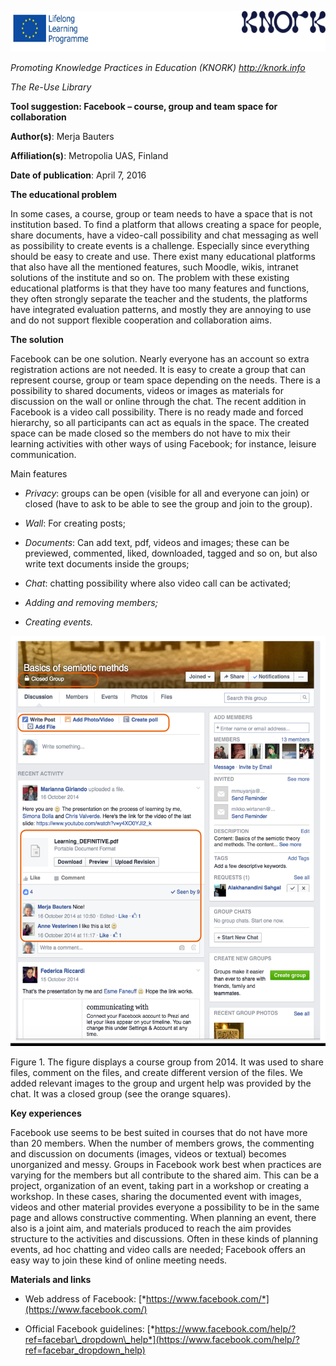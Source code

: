 <span id="h.gjdgxs" class="anchor"></span><img src="img089/media/image03.png" width="624" height="65" />

*Promoting Knowledge Practices in Education (KNORK) http://knork.info*

*The Re-Use Library*

**Tool suggestion: Facebook – course, group and team space for collaboration**

**Author(s)**: Merja Bauters

**Affiliation(s)**: Metropolia UAS, Finland

**Date of publication**: April 7, 2016

**The educational problem**

In some cases, a course, group or team needs to have a space that is not institution based. To find a platform that allows creating a space for people, share documents, have a video-call possibility and chat messaging as well as possibility to create events is a challenge. Especially since everything should be easy to create and use. There exist many educational platforms that also have all the mentioned features, such Moodle, wikis, intranet solutions of the institute and so on. The problem with these existing educational platforms is that they have too many features and functions, they often strongly separate the teacher and the students, the platforms have integrated evaluation patterns, and mostly they are annoying to use and do not support flexible cooperation and collaboration aims.

**The solution**

Facebook can be one solution. Nearly everyone has an account so extra registration actions are not needed. It is easy to create a group that can represent course, group or team space depending on the needs. There is a possibility to shared documents, videos or images as materials for discussion on the wall or online through the chat. The recent addition in Facebook is a video call possibility. There is no ready made and forced hierarchy, so all participants can act as equals in the space. The created space can be made closed so the members do not have to mix their learning activities with other ways of using Facebook; for instance, leisure communication.

Main features

-   *Privacy*: groups can be open (visible for all and everyone can join) or closed (have to ask to be able to see the group and join to the group).

-   *Wall*: For creating posts;

-   *Documents*: Can add text, pdf, videos and images; these can be previewed, commented, liked, downloaded, tagged and so on, but also write text documents inside the groups;

-   *Chat*: chatting possibility where also video call can be activated;

-   *Adding and removing members;*

-   *Creating events.*

<img src="img089/media/image02.png" width="534" height="656" />

Figure 1. The figure displays a course group from 2014. It was used to share files, comment on the files, and create different version of the files. We added relevant images to the group and urgent help was provided by the chat. It was a closed group (see the orange squares).

**Key experiences**

Facebook use seems to be best suited in courses that do not have more than 20 members. When the number of members grows, the commenting and discussion on documents (images, videos or textual) becomes unorganized and messy. Groups in Facebook work best when practices are varying for the members but all contribute to the shared aim. This can be a project, organization of an event, taking part in a workshop or creating a workshop. In these cases, sharing the documented event with images, videos and other material provides everyone a possibility to be in the same page and allows constructive commenting. When planning an event, there also is a joint aim, and materials produced to reach the aim provides structure to the activities and discussions. Often in these kinds of planning events, ad hoc chatting and video calls are needed; Facebook offers an easy way to join these kind of online meeting needs.

**Materials and links**

-   Web address of Facebook: [*https://www.facebook.com/*](https://www.facebook.com/)

-   Official Facebook guidelines: [*https://www.facebook.com/help/?ref=facebar\_dropdown\_help*](https://www.facebook.com/help/?ref=facebar_dropdown_help)


